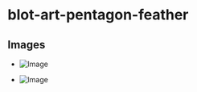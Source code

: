 # blot-art-pentagon-feather

## Images

- ![Image](https://cloud-appu9zzzf-hack-club-bot.vercel.app/0download.png)

- ![Image](https://cloud-361dmdqe2-hack-club-bot.vercel.app/0screenshot_2024-09-13_at_12.26.43___am.png)
